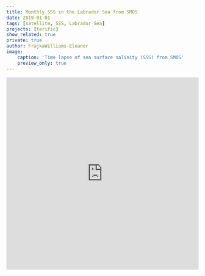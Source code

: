 ```yaml
---
title: Monthly SSS in the Labrador Sea from SMOS
date: 2019-01-01
tags: [satellite, SSS, Labrador Sea]
projects: [terific]
show_related: true
private: true
author: FrajkaWilliams-Eleanor
image:
    caption: 'Time lapse of sea surface salinity (SSS) from SMOS'
    preview_only: true
---
```

<div style="padding:100% 0 0 0;position:relative;"><iframe src="https://player.vimeo.com/video/313171001?badge=0&amp;autopause=0&amp;player_id=0&amp;app_id=58479" frameborder="0" allow="autoplay; fullscreen; picture-in-picture" style="position:absolute;top:0;left:0;width:100%;height:100%;" title="Monthly sea surface salinity from SMOS"></iframe></div><script src="https://player.vimeo.com/api/player.js"></script>